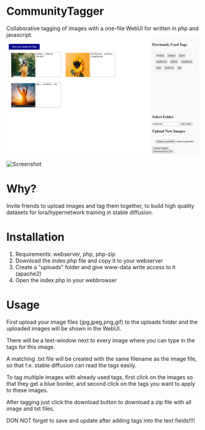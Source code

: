 # CommunityTagger
Collaborative tagging of images with a one-file WebUI for written in php and javascript.
![alt text](https://github.com/TerragonDE/CommunityTagger/blob/main/screenshot.png?raw=true)

![Screenshot]([screenshot.png](screenshot.png))
# Why?
Invite friends to upload images and tag them together, to build high quality datasets for lora/hypernetwork training in stable diffusion. 
# Installation
1. Requirements: webserver, php, php-zip
2. Download the index.php file and copy it to your webserver
3. Create a "uploads" folder and give www-data write access to it (apache2)
4. Open the index.php in your webbrowser
# Usage
First upload your image files (jpg,jpeg,png,gif) to the uploads folder and the uploaded images will be shown in the WebUI.

There will be a text-window next to every image where you can type in the tags for this image.

A matching .txt file will be created with the same filename as the image file, so that f.e. stable diffusion can read the tags easily.

To tag multiple images with already used tags, first click on the images so that they get a blue border, and second click on the tags you want to apply to these images.

After tagging just click the download button to download a zip file with all image and txt files.

DON NOT forget to save and update after adding tags into the text fields!!!!
